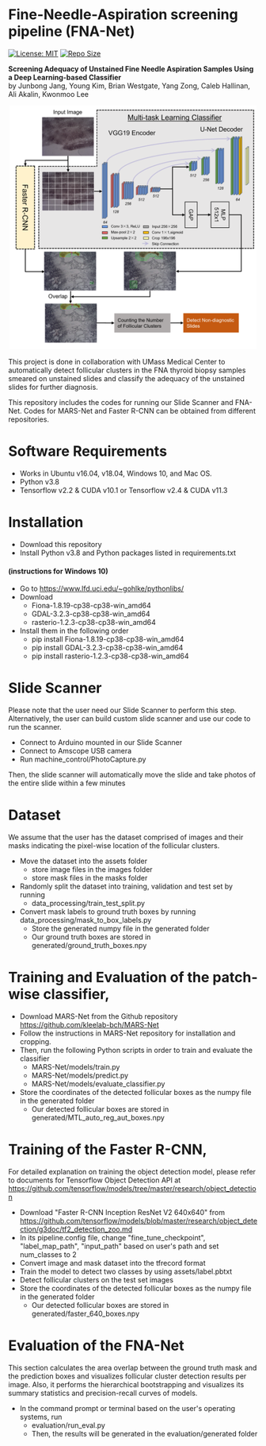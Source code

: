 # Fine-Needle-Aspiration screening pipeline (FNA-Net)
[![License: MIT](https://img.shields.io/badge/License-MIT-yellow.svg?style=plastic)](https://opensource.org/licenses/MIT) 
[![Repo Size](https://img.shields.io/github/repo-size/kleelab-bch/FNA-Net?style=plastic)]()

**Screening Adequacy of Unstained Fine Needle Aspiration Samples
Using a Deep Learning-based Classifier**  
by Junbong Jang, Young Kim, Brian Westgate, Yang Zong, Caleb Hallinan, Ali Akalin, Kwonmoo Lee

<div align="center">
  <img width=500 src="./assets/cover_FNA.png" alt="FNA-Net">
</div>  

This project is done in collaboration with UMass Medical Center to automatically detect follicular clusters 
in the FNA thyroid biopsy samples smeared on unstained slides 
and classify the adequacy of the unstained slides for further diagnosis.  
<!-- To learn more about our pipeline (FNA-Net), please read our [paper]( ) -->

This repository includes the codes for running our Slide Scanner and FNA-Net.
Codes for MARS-Net and Faster R-CNN can be obtained from different repositories.

# Software Requirements
* Works in Ubuntu v16.04, v18.04, Windows 10, and Mac OS.
* Python v3.8
* Tensorflow v2.2 & CUDA v10.1 or Tensorflow v2.4 & CUDA v11.3

# Installation
* Download this repository 
* Install Python v3.8 and Python packages listed in requirements.txt
#### (instructions for Windows 10)
* Go to https://www.lfd.uci.edu/~gohlke/pythonlibs/
* Download 
  * Fiona-1.8.19-cp38-cp38-win_amd64
  * GDAL-3.2.3-cp38-cp38-win_amd64
  * rasterio-1.2.3-cp38-cp38-win_amd64
* Install them in the following order
  * pip install Fiona-1.8.19-cp38-cp38-win_amd64
  * pip install GDAL-3.2.3-cp38-cp38-win_amd64
  * pip install rasterio-1.2.3-cp38-cp38-win_amd64
 
# Slide Scanner
Please note that the user need our Slide Scanner to perform this step.
Alternatively, the user can build custom slide scanner and use our code to run the scanner.
* Connect to Arduino mounted in our Slide Scanner
* Connect to Amscope USB camera
* Run machine_control/PhotoCapture.py

Then, the slide scanner will automatically move the slide and take photos of the entire slide within a few minutes
 
# Dataset
We assume that the user has the dataset comprised of images and their masks indicating 
the pixel-wise location of the follicular clusters.
* Move the dataset into the assets folder
  * store image files in the images folder
  * store mask files in the masks folder
* Randomly split the dataset into training, validation and test set by running
  * data_processing/train_test_split.py
* Convert mask labels to ground truth boxes by running data_processing/mask_to_box_labels.py
  * Store the generated numpy file in the generated folder
  * Our ground truth boxes are stored in generated/ground_truth_boxes.npy

# Training and Evaluation of the patch-wise classifier,
* Download MARS-Net from the Github repository https://github.com/kleelab-bch/MARS-Net
* Follow the instructions in MARS-Net repository for installation and cropping. 
* Then, run the following Python scripts in order to train and evaluate the classifier
    * MARS-Net/models/train.py 
    * MARS-Net/models/predict.py 
    * MARS-Net/models/evaluate_classifier.py 
* Store the coordinates of the detected follicular boxes as the numpy file in the generated folder
  * Our detected follicular boxes are stored in generated/MTL_auto_reg_aut_boxes.npy

# Training of the Faster R-CNN,
For detailed explanation on training the object detection model, please refer to documents for Tensorflow Object Detection API at https://github.com/tensorflow/models/tree/master/research/object_detection
* Download "Faster R-CNN Inception ResNet V2 640x640" from https://github.com/tensorflow/models/blob/master/research/object_detection/g3doc/tf2_detection_zoo.md
* In its pipeline.config file, change "fine_tune_checkpoint", "label_map_path", "input_path" based on user's path and set num_classes to 2
* Convert image and mask dataset into the tfrecord format
* Train the model to detect two classes by using assets/label.pbtxt
* Detect follicular clusters on the test set images
* Store the coordinates of the detected follicular boxes as the numpy file in the generated folder
  * Our detected follicular boxes are stored in generated/faster_640_boxes.npy

# Evaluation of the FNA-Net
This section calculates the area overlap between the ground truth mask and the prediction boxes and
visualizes follicular cluster detection results per image. 
Also, it performs the hierarchical bootstrapping and visualizes its summary statistics and precision-recall curves of models.

* In the command prompt or terminal based on the user's operating systems, run  
  * evaluation/run_eval.py
  * Then, the results will be generated in the evaluation/generated folder
